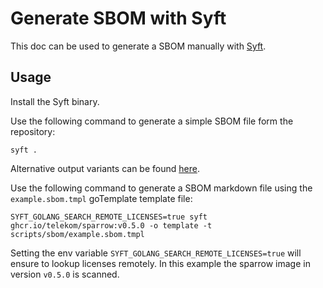 <!--
SPDX-FileCopyrightText: 2025 Deutsche Telekom IT GmbH

SPDX-License-Identifier: CC-BY-4.0
-->

# Generate SBOM with Syft

This doc can be used to generate a SBOM manually with [Syft](https://github.com/anchore/syft).

## Usage

Install the Syft binary.

Use the following command to generate a simple SBOM file form the repository:

```shell
syft .
```

Alternative output variants can be found [here](https://github.com/anchore/syft/wiki/Output-Formats).

Use the following command to generate a SBOM markdown file using the `example.sbom.tmpl` goTemplate template file:

```shell
SYFT_GOLANG_SEARCH_REMOTE_LICENSES=true syft ghcr.io/telekom/sparrow:v0.5.0 -o template -t scripts/sbom/example.sbom.tmpl
```

Setting the env variable `SYFT_GOLANG_SEARCH_REMOTE_LICENSES=true` will ensure to lookup licenses remotely. In this example the sparrow image in version `v0.5.0` is scanned.
